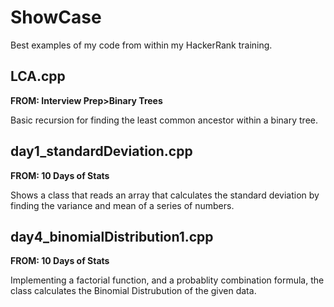 # ShowCase

Best examples of my code from within my HackerRank training.

## LCA.cpp

**FROM: Interview Prep>Binary Trees**

Basic recursion for finding the least common ancestor within a binary tree.

## day1_standardDeviation.cpp

**FROM: 10 Days of Stats**

Shows a class that reads an array that calculates the standard deviation by finding the variance and mean of a series of numbers.

## day4_binomialDistribution1.cpp

**FROM: 10 Days of Stats**

Implementing a factorial function, and a probablity combination formula, the class calculates the Binomial Distrubution of the given data.
